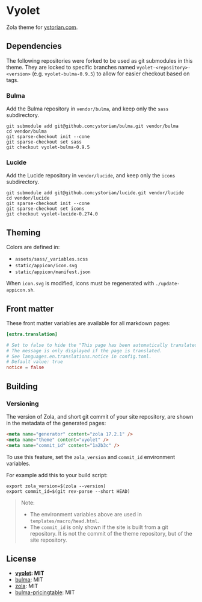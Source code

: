 # Vyolet

Zola theme for [ystorian.com](https://ystorian.com).

## Dependencies

The following repositories were forked to be used as git submodules in this
theme. They are locked to specific branches named
`vyolet-<repository>-<version>` (e.g. `vyolet-bulma-0.9.5`) to allow for easier
checkout based on tags.

### Bulma

Add the Bulma repository in `vendor/bulma`, and keep only the `sass` subdirectory.

```shell
git submodule add git@github.com:ystorian/bulma.git vendor/bulma
cd vendor/bulma
git sparse-checkout init --cone
git sparse-checkout set sass
git checkout vyolet-bulma-0.9.5
```

### Lucide

Add the Lucide repository in `vendor/lucide`, and keep only the `icons` subdirectory.

```shell
git submodule add git@github.com:ystorian/lucide.git vendor/lucide
cd vendor/lucide
git sparse-checkout init --cone
git sparse-checkout set icons
git checkout vyolet-lucide-0.274.0
```

## Theming

Colors are defined in:

- `assets/sass/_variables.scss`
- `static/appicon/icon.svg`
- `static/appicon/manifest.json`

When `icon.svg` is modified, icons must be regenerated with `./update-appicon.sh`.

## Front matter

These front matter variables are available for all markdown pages:

```toml
[extra.translation]

# Set to false to hide the "This page has been automatically translated" message.
# The message is only displayed if the page is translated.
# See languages.en.translations.notice in config.toml.
# Default value: true
notice = false
```

## Building

### Versioning

The version of Zola, and short git commit of your site repository, are shown in the
metadata of the generated pages:

```html
<meta name="generator" content="zola 17.2.1" />
<meta name="theme" content="vyolet" />
<meta name="commit_id" content="1a2b3c" />
```

To use this feature, set the `zola_version` and `commit_id` environment
variables.

For example add this to your build script:

```shell
export zola_version=$(zola --version)
export commit_id=$(git rev-parse --short HEAD)
```

> Note:
>
> - The environment variables above are used in `templates/macro/head.html`.
> - The `commit_id` is only shown if the site is built from a git repository.
> It is not the commit of the theme repository, but of the site repository.

## License

- **[vyolet](https://github.com/ystorian/vyolet): MIT**
- [bulma](https://github.com/jgthms/bulma): MIT
- [zola](https://github.com/getzola/zola): MIT
- [bulma-pricingtable](https://github.com/Wikiki/bulma-pricingtable): MIT
